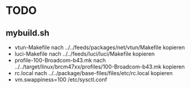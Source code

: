TODO
====

mybuild.sh
----------

* vtun-Makefile nach ../../feeds/packages/net/vtun/Makefile kopieren
* luci-Makefile nach ../../feeds/luci/luci/Makefile kopieren
* profile-100-Broadcom-b43.mk nach ../../target/linux/brcm47xx/profiles/100-Broadcom-b43.mk kopieren
* rc.local nach ../../package/base-files/files/etc/rc.local kopieren
* vm.swappiness=100 /etc/sysctl.conf

